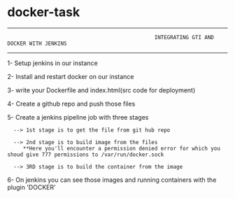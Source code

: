 # docker-task
----------------------------------------------------------------------------------------------------------------------------------------------------------------
                                                   INTEGRATING GTI AND DOCKER WITH JENKINS
----------------------------------------------------------------------------------------------------------------------------------------------------------------

1- Setup jenkins in our instance

 2- Install and restart docker on our instance

 3- write your Dockerfile and index.html(src code for deployment)

 4- Create a github repo and push those files

 5- Create a jenkins pipeline job with three stages

      --> 1st stage is to get the file from git hub repo

      --> 2nd stage is to build image from the files
         **Here you'll encounter a permission denied error for which you shoud give 777 permissions to /var/run/docker.sock

      --> 3RD stage is to build the container from the image

  6- On jenkins you can see those images and running containers with the plugin 'DOCKER'

